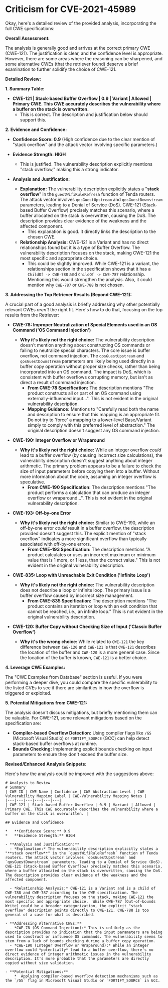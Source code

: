 # Criticism for CVE-2021-45989

Okay, here's a detailed review of the provided analysis, incorporating the full CWE specifications:

**Overall Assessment:**

The analysis is generally good and arrives at the correct primary CWE (CWE-121). The justification is clear, and the confidence level is appropriate. However, there are some areas where the reasoning can be sharpened, and some alternative CWEs (that the retriever found) deserve a brief examination to further solidify the choice of CWE-121.

**Detailed Review:**

**1. Summary Table:**

*   **CWE-121 | Stack-based Buffer Overflow | 0.9 | Variant | Allowed | Primary CWE. This CWE accurately describes the vulnerability where a buffer on the stack is overwritten.**
    *   This is correct. The description and justification below should support this.

**2. Evidence and Confidence:**

*   **Confidence Score: 0.9** (High confidence due to the clear mention of "stack overflow" and the attack vector involving specific parameters.)
*   **Evidence Strength: HIGH**

    *   This is justified. The vulnerability description explicitly mentions "stack overflow," making this a strong indicator.

*   **Analysis and Justification:**

    *   **Explanation:** The vulnerability description explicitly states a "**stack overflow**" in the `guestWifiRuleRefresh` function of Tenda routers. The attack vector involves `qosGuestUpstream` and `qosGuestDownstream` parameters, leading to a Denial of Service (DoS). CWE-121 (Stack-based Buffer Overflow) precisely matches this scenario, where a buffer allocated on the stack is overwritten, causing the DoS. The description provides clear evidence of the weakness and the affected component.
        *   This explanation is good. It directly links the description to the chosen CWE.
    *   **Relationship Analysis:** CWE-121 is a Variant and has no direct relationships found but it is a type of Buffer Overflow. The vulnerability description focuses on the stack, making CWE-121 the most specific and appropriate choice.
        *   This could be slightly improved. While CWE-121 is a variant, the relationships section in the specification shows that it has a `ChildOf -> CWE-788` and `ChildOf -> CWE-787` relationship. Mentioning this would strengthen the analysis. Also, it could mention why `CWE-787` or `CWE-788` is not chosen.

**3. Addressing the Top Retriever Results (Beyond CWE-121):**

A crucial part of a good analysis is briefly addressing why other potentially relevant CWEs *aren't* the right fit. Here's how to do that, focusing on the top results from the Retriever:

*   **CWE-78: Improper Neutralization of Special Elements used in an OS Command ('OS Command Injection')**

    *   **Why it's likely not the right choice:** The vulnerability description doesn't mention anything about constructing OS commands or failing to neutralize special characters. The core issue is buffer overflow, not command injection. The `qosGuestUpstream` and `qosGuestDownstream` parameters are likely being used directly in a buffer copy operation without proper size checks, rather than being incorporated into an OS command. The impact is DoS, which is consistent with buffer overflows corrupting memory, but isn't as direct a result of command injection.
        *   **From CWE-78 Specification:** The description mentions "The product constructs all or part of an OS command using externally-influenced input...". This is not evident in the original vulnerability description.
        *   **Mapping Guidance:** Mentions to "Carefully read both the name and description to ensure that this mapping is an appropriate fit. Do not try to 'force' a mapping to a lower-level Base/Variant simply to comply with this preferred level of abstraction." The original description doesn't suggest any OS command injection.

*   **CWE-190: Integer Overflow or Wraparound**

    *   **Why it's likely not the right choice:** While an integer overflow *could* lead to a buffer overflow (by causing incorrect size calculations), the vulnerability description doesn't suggest anything about integer arithmetic. The primary problem appears to be a failure to check the size of input parameters before copying them into a buffer. Without more information about the code, assuming an integer overflow is speculative.
        *   **From CWE-190 Specification:** The description mentions "The product performs a calculation that can produce an integer overflow or wraparound...". This is not evident in the original vulnerability description.

*   **CWE-193: Off-by-one Error**

    *   **Why it's likely not the right choice:** Similar to CWE-190, while an off-by-one error *could* result in a buffer overflow, the description provided doesn't suggest this. The explicit mention of "stack overflow" indicates a more significant overflow than typically associated with off-by-one errors.
        *   **From CWE-193 Specification:** The description mentions "A product calculates or uses an incorrect maximum or minimum value that is 1 more, or 1 less, than the correct value." This is not evident in the original vulnerability description.

*   **CWE-835: Loop with Unreachable Exit Condition ('Infinite Loop')**

    *   **Why it's likely not the right choice:** The vulnerability description does not describe a loop or infinite loop. The primary issue is a buffer overflow caused by incorrect size management.
        *   **From CWE-835 Specification:** The description mentions "The product contains an iteration or loop with an exit condition that cannot be reached, i.e., an infinite loop." This is not evident in the original vulnerability description.

*   **CWE-120: Buffer Copy without Checking Size of Input ('Classic Buffer Overflow')**
    *   **Why it's the wrong choice:** While related to `CWE-121` the key difference between `CWE-120` and `CWE-121` is that `CWE-121` describes the location of the buffer and `CWE-120` is a more general case. Since the location of the buffer is known, `CWE-121` is a better choice.

**4. Leverage CWE Examples:**

The "CWE Examples from Database" section is useful. If you were performing a deeper dive, you could compare the specific vulnerability to the listed CVEs to see if there are similarities in how the overflow is triggered or exploited.

**5. Potential Mitigations from CWE-121:**

The analysis doesn't discuss mitigations, but briefly mentioning them can be valuable. For CWE-121, some relevant mitigations based on the specification are:

*   **Compiler-based Overflow Detection:**  Using compiler flags like `/GS` (Microsoft Visual Studio) or `FORTIFY_SOURCE` (GCC) can help detect stack-based buffer overflows at runtime.
*   **Bounds Checking:** Implementing explicit bounds checking on input parameters to ensure they don't exceed the buffer size.

**Revised/Enhanced Analysis Snippets:**

Here's how the analysis could be improved with the suggestions above:

```
# Analysis to Review
# Summary
| CWE ID | CWE Name | Confidence | CWE Abstraction Level | CWE Vulnerability Mapping Label | CWE-Vulnerability Mapping Notes |
|---|---|---|---|---|---|
| CWE-121 | Stack-based Buffer Overflow | 0.9 | Variant | Allowed | Primary CWE. This CWE accurately describes the vulnerability where a buffer on the stack is overwritten. |

## Evidence and Confidence

*   **Confidence Score:** 0.9
*   **Evidence Strength:** HIGH

- **Analysis and Justification:**
  - *Explanation:* The vulnerability description explicitly states a "**stack overflow**" in the `guestWifiRuleRefresh` function of Tenda routers. The attack vector involves `qosGuestUpstream` and `qosGuestDownstream` parameters, leading to a Denial of Service (DoS). CWE-121 (Stack-based Buffer Overflow) precisely matches this scenario, where a buffer allocated on the stack is overwritten, causing the DoS. The description provides clear evidence of the weakness and the affected component.

  - *Relationship Analysis:* CWE-121 is a Variant and is a child of CWE-788 and CWE-787 according to the CWE specification. The vulnerability description focuses on the stack, making CWE-121 the most specific and appropriate choice.  While CWE-787 (Out-of-bounds Write) could be a broader categorization, the explicit "stack overflow" description points directly to CWE-121. CWE-788 is too general of a case for what is described.

- **Addressing Alternative CWEs:**
  - *CWE-78 (OS Command Injection):* This is unlikely as the description provides no indication that the input parameters are being used to construct or influence OS commands. The vulnerability seems to stem from a lack of bounds checking during a buffer copy operation.
  - *CWE-190 (Integer Overflow or Wraparound):* While an integer overflow could *potentially* lead to a buffer overflow, there's no direct evidence of integer arithmetic issues in the vulnerability description. It's more probable that the parameters are directly copied without size validation.

- **Potential Mitigations:**
    *  Applying compiler-based overflow detection mechanisms such as the `/GS` flag in Microsoft Visual Studio or `FORTIFY_SOURCE` in GCC.